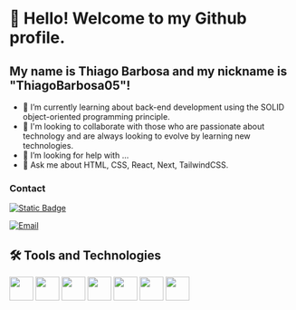 # 👋 Hello! Welcome to my Github profile.
## My name is Thiago Barbosa and my nickname is "ThiagoBarbosa05"!



- 🌱 I’m currently learning about back-end development using the SOLID object-oriented programming principle.
- 👯 I'm looking to collaborate with those who are passionate about technology and are always looking to evolve by learning new technologies.
- 🤔 I’m looking for help with ...
- 💬 Ask me about HTML, CSS, React, Next, TailwindCSS.

### Contact

[![Static Badge](https://img.shields.io/badge/Thiago_Barbosa-0?style=social&logo=linkedin&logoColor=blue&labelColor=blue&color=blue)](https://www.linkedin.com/in/thiago-barbosa1999/)


[![Email](https://img.shields.io/badge/thiagon16@hotmail.com-blue?style=flat-square&logo=gmail&logoColor=white)](mailto:thiagon16@hotmail.com)

## 🛠 Tools and Technologies
<img src="https://cdn.jsdelivr.net/gh/devicons/devicon/icons/html5/html5-original.svg" width="42px" />
<img src="https://cdn.jsdelivr.net/gh/devicons/devicon/icons/css3/css3-original.svg" width="42px"  />
<img src="https://cdn.jsdelivr.net/gh/devicons/devicon/icons/javascript/javascript-original.svg" width="42px"  />
<img src="https://cdn.jsdelivr.net/gh/devicons/devicon/icons/react/react-original.svg" width="42px"  />
<img src="https://cdn.jsdelivr.net/gh/devicons/devicon/icons/nextjs/nextjs-original.svg" width="42px"  />
<img src="https://cdn.jsdelivr.net/gh/devicons/devicon/icons/tailwindcss/tailwindcss-plain.svg" width="42px"  />
<img src="https://cdn.jsdelivr.net/gh/devicons/devicon/icons/git/git-original.svg" width="42px"  />


